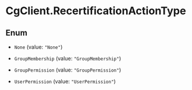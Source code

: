 # CgClient.RecertificationActionType

## Enum


* `None` (value: `"None"`)

* `GroupMembership` (value: `"GroupMembership"`)

* `GroupPermission` (value: `"GroupPermission"`)

* `UserPermission` (value: `"UserPermission"`)


